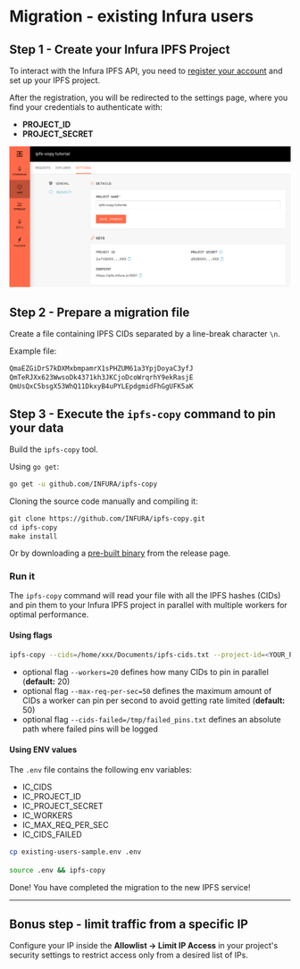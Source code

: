 # Migration - existing Infura users
## Step 1 - Create your Infura IPFS Project
To interact with the Infura IPFS API, you need to [register your account](https://infura.io/register) and set up your IPFS project.

After the registration, you will be redirected to the settings page, where you find your credentials to authenticate with:
- **PROJECT_ID**
- **PROJECT_SECRET**

![ipfs-copy Infura credentials settings page](./ipfs-copy-tutorial-creds.png)

## Step 2 - Prepare a migration file
Create a file containing IPFS CIDs separated by a line-break character `\n`.

Example file:
```
QmaEZGiDrS7kDXMxbmpamrX1sPHZUM61a3YpjDoyaC3yfJ
QmTeRJXx623WwsoDk4371kh3JKCjoDcoWrqrhY9ekRasjE
QmUsQxC5bsgX53WhQ11DkxyB4uPYLEpdgmidFhGgUFK5aK
```

## Step 3 - Execute the `ipfs-copy` command to pin your data
Build the `ipfs-copy` tool.

Using `go get`:
```bash
go get -u github.com/INFURA/ipfs-copy
```

Cloning the source code manually and compiling it:
```
git clone https://github.com/INFURA/ipfs-copy.git
cd ipfs-copy
make install
```

Or by downloading a [pre-built binary](https://github.com/INFURA/ipfs-copy/releases/) from the release page.

### Run it
The `ipfs-copy` command will read your file with all the IPFS hashes (CIDs) and pin them to your Infura IPFS project in parallel with multiple workers for optimal performance.

#### Using flags
```bash
ipfs-copy --cids=/home/xxx/Documents/ipfs-cids.txt --project-id=<YOUR_PROJECT_ID> --project-secret=<YOUR_PROJECT_SECRET>
```
- optional flag `--workers=20` defines how many CIDs to pin in parallel (**default:** 20)
- optional flag `--max-req-per-sec=50` defines the maximum amount of CIDs a worker can pin per second to avoid getting rate limited (**default:** 50) 
- optional flag `--cids-failed=/tmp/failed_pins.txt` defines an absolute path where failed pins will be logged

#### Using ENV values
The `.env` file contains the following env variables:
- IC_CIDS
- IC_PROJECT_ID
- IC_PROJECT_SECRET
- IC_WORKERS
- IC_MAX_REQ_PER_SEC
- IC_CIDS_FAILED

```bash
cp existing-users-sample.env .env

source .env && ipfs-copy
```

Done! You have completed the migration to the new IPFS service!

---
## Bonus step - limit traffic from a specific IP
Configure your IP inside the **Allowlist -> Limit IP Access** in your project's security settings to restrict access only from a desired list of IPs.

